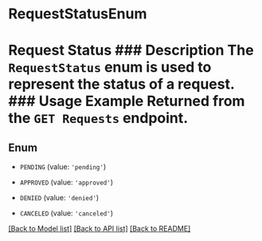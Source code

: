 # RequestStatusEnum

# Request Status ### Description The `RequestStatus` enum is used to represent the status of a request.  ### Usage Example Returned from the `GET Requests` endpoint.

## Enum

* `PENDING` (value: `'pending'`)

* `APPROVED` (value: `'approved'`)

* `DENIED` (value: `'denied'`)

* `CANCELED` (value: `'canceled'`)

[[Back to Model list]](../README.md#documentation-for-models) [[Back to API list]](../README.md#documentation-for-api-endpoints) [[Back to README]](../README.md)



